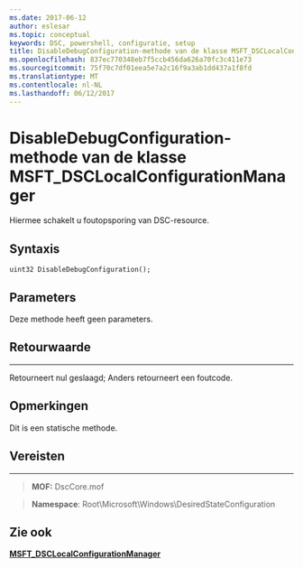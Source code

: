 ```yaml
---
ms.date: 2017-06-12
author: eslesar
ms.topic: conceptual
keywords: DSC, powershell, configuratie, setup
title: DisableDebugConfiguration-methode van de klasse MSFT_DSCLocalConfigurationManager
ms.openlocfilehash: 837ec770348eb7f5ccb456da626a70fc3c411e73
ms.sourcegitcommit: 75f70c7df01eea5e7a2c16f9a3ab1dd437a1f8fd
ms.translationtype: MT
ms.contentlocale: nl-NL
ms.lasthandoff: 06/12/2017
---
```

# <a name="disabledebugconfiguration-method-of-the-msftdsclocalconfigurationmanager-class"></a>DisableDebugConfiguration-methode van de klasse MSFT_DSCLocalConfigurationManager

Hiermee schakelt u foutopsporing van DSC-resource.

<a name="syntax"></a>Syntaxis
------

```mof
uint32 DisableDebugConfiguration();
```

<a name="parameters"></a>Parameters
----------

Deze methode heeft geen parameters.

## <a name="return-value"></a>Retourwaarde
------------

Retourneert nul geslaagd; Anders retourneert een foutcode.

## <a name="remarks"></a>Opmerkingen

Dit is een statische methode.

## <a name="requirements"></a>Vereisten
------------
>**MOF:** DscCore.mof

>**Namespace**: Root\Microsoft\Windows\DesiredStateConfiguration


## <a name="see-also"></a>Zie ook


[**MSFT_DSCLocalConfigurationManager**](msft-dsclocalconfigurationmanager.md)

 

 



